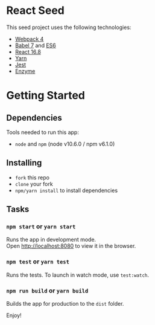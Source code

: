 # React Seed

This seed project uses the following technologies:
* [Webpack 4](https://webpack.js.org/)
* [Babel 7](https://babeljs.io/) and [ES6](https://github.com/lukehoban/es6features)
* [React 16.8](https://facebook.github.io/react/)
* [Yarn](https://yarnpkg.com/)
* [Jest](https://facebook.github.io/jest/)
* [Enzyme](https://github.com/airbnb/enzyme)

# Getting Started
## Dependencies
Tools needed to run this app:
* `node` and `npm` (node v10.6.0 / npm v6.1.0)

## Installing
* `fork` this repo
* `clone` your fork
* `npm/yarn install` to install dependencies

## Tasks
### `npm start` or `yarn start`

Runs the app in development mode.<br>
Open [http://localhost:8080](http://localhost:8080) to view it in the browser.

### `npm test` or `yarn test`

Runs the tests. To launch in watch mode, use `test:watch`.

### `npm run build` or `yarn build`

Builds the app for production to the `dist` folder.<br>

Enjoy!